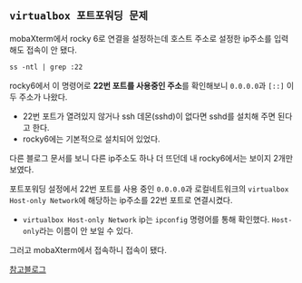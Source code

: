 ## `virtualbox 포트포워딩 문제`
mobaXterm에서 rocky 6로 연결을 설정하는데 호스트 주소로 설정한 ip주소를 입력해도 접속이 안 됐다.
```markdown
ss -ntl | grep :22
```
rocky6에서 이 명령어로 **22번 포트를 사용중인 주소**를 확인해보니 `0.0.0.0`과 `[::]` 이 두 주소가 나왔다.
- 22번 포트가 열려있지 않거나 ssh 데몬(sshd)이 없다면 sshd를 설치해 주면 된다고 한다.
- rocky6에는 기본적으로 설치되어 있었다.

다른 블로그 문서를 보니 다른 ip주소도 하나 더 뜨던데 내 rocky6에서는 보이지 2개만 보였다.

포트포워딩 설정에서 22번 포트를 사용 중인 `0.0.0.0`과 로컬네트워크의 `virtualbox Host-only Network`에 해당하는 ip주소를 22번 포트로 연결시켰다.
- `virtualbox Host-only Network` ip는 `ipconfig` 명령어를 통해 확인했다. `Host-only`라는 이름이 안 보일 수 있다.

그러고 mobaXterm에서 접속하니 접속이 됐다.

[참고블로그](https://inpa.tistory.com/entry/VM-%F0%9F%92%BF-Virtual-box-%ED%8F%AC%ED%8A%B8%ED%8F%AC%EC%9B%8C%EB%94%A9-%ED%98%B8%EC%8A%A4%ED%8A%B8-%EB%84%A4%ED%8A%B8%EC%9B%8C%ED%81%AC-%EC%84%A4%EC%A0%95)
